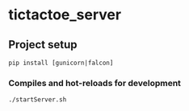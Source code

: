 # tictactoe_server

## Project setup
```
pip install [gunicorn|falcon]
```

### Compiles and hot-reloads for development
```
./startServer.sh
```
